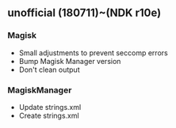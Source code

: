 ## unofficial (180711)~(NDK r10e) 

### Magisk
- Small adjustments to prevent seccomp errors
- Bump Magisk Manager version
- Don't clean output

### MagiskManager
- Update strings.xml
- Create strings.xml
